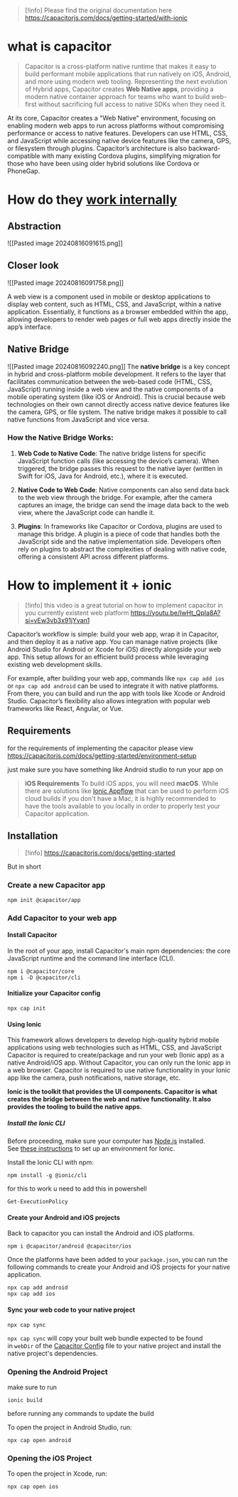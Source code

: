 >[!info] Please find the original documentation here https://capacitorjs.com/docs/getting-started/with-ionic


# what is capacitor 

> Capacitor is a cross-platform native runtime that makes it easy to build performant mobile applications that run natively on iOS, Android, and more using modern web tooling. Representing the next evolution of Hybrid apps, Capacitor creates **Web Native apps**, providing a modern native container approach for teams who want to build web-first without sacrificing full access to native SDKs when they need it.


At its core, Capacitor creates a "Web Native" environment, focusing on enabling modern web apps to run across platforms without compromising performance or access to native features. Developers can use HTML, CSS, and JavaScript while accessing native device features like the camera, GPS, or filesystem through plugins. Capacitor’s architecture is also backward-compatible with many existing Cordova plugins, simplifying migration for those who have been using older hybrid solutions like Cordova or PhoneGap.

# How do they [work internally](https://capacitorjs.jp/blog/how-capacitor-works) 

## Abstraction 
![[Pasted image 20240816091615.png]]

## Closer look 
![[Pasted image 20240816091758.png]]

A web view is a component used in mobile or desktop applications to display web content, such as HTML, CSS, and JavaScript, within a native application. Essentially, it functions as a browser embedded within the app, allowing developers to render web pages or full web apps directly inside the app’s interface.

## Native Bridge 

![[Pasted image 20240816092240.png]]
The **native bridge** is a key concept in hybrid and cross-platform mobile development. It refers to the layer that facilitates communication between the web-based code (HTML, CSS, JavaScript) running inside a web view and the native components of a mobile operating system (like iOS or Android). This is crucial because web technologies on their own cannot directly access native device features like the camera, GPS, or file system. The native bridge makes it possible to call native functions from JavaScript and vice versa.

### How the Native Bridge Works:

1. **Web Code to Native Code**: The native bridge listens for specific JavaScript function calls (like accessing the device’s camera). When triggered, the bridge passes this request to the native layer (written in Swift for iOS, Java for Android, etc.), where it is executed.
    
2. **Native Code to Web Code**: Native components can also send data back to the web view through the bridge. For example, after the camera captures an image, the bridge can send the image data back to the web view, where the JavaScript code can handle it.
    
3. **Plugins**: In frameworks like Capacitor or Cordova, plugins are used to manage this bridge. A plugin is a piece of code that handles both the JavaScript side and the native implementation side. Developers often rely on plugins to abstract the complexities of dealing with native code, offering a consistent API across different platforms.

# How to implement it + ionic 

>[!info] this video is a great tutorial on how to implement capacitor in you currently existent web platform https://youtu.be/IwHt_QpIa8A?si=vEw3vb3x91jYvan1 

Capacitor’s workflow is simple: build your web app, wrap it in Capacitor, and then deploy it as a native app. You can manage native projects (like Android Studio for Android or Xcode for iOS) directly alongside your web app. This setup allows for an efficient build process while leveraging existing web development skills.

For example, after building your web app, commands like `npx cap add ios` or `npx cap add android` can be used to integrate it with native platforms. From there, you can build and run the app with tools like Xcode or Android Studio. Capacitor’s flexibility also allows integration with popular web frameworks like React, Angular, or Vue.

## Requirements 

for the requirements of implementing the capacitor please view https://capacitorjs.com/docs/getting-started/environment-setup

just make sure you have something like Android studio to run your app on

>**iOS Requirements**[​](https://capacitorjs.com/docs/getting-started/environment-setup#ios-requirements "Direct link to iOS Requirements")
To build iOS apps, you will need **macOS**. While there are solutions like [Ionic Appflow](http://ionicframework.com/appflow) that can be used to perform iOS cloud builds if you don't have a Mac, it is highly recommended to have the tools available to you locally in order to properly test your Capacitor application.
## Installation 

>[!info] https://capacitorjs.com/docs/getting-started

But in short 
### Create a new Capacitor app[​](https://capacitorjs.com/docs/getting-started#create-a-new-capacitor-app "Direct link to Create a new Capacitor app")

```
npm init @capacitor/app
```

### Add Capacitor to your web app

#### Install Capacitor[​](https://capacitorjs.com/docs/getting-started#install-capacitor "Direct link to Install Capacitor")

In the root of your app, install Capacitor's main npm dependencies: the core JavaScript runtime and the command line interface (CLI).

```
npm i @capacitor/core
npm i -D @capacitor/cli
```

#### Initialize your Capacitor config[​](https://capacitorjs.com/docs/getting-started#initialize-your-capacitor-config "Direct link to Initialize your Capacitor config")

```
npx cap init
```

#### Using Ionic

This framework allows developers to develop high-quality hybrid mobile applications using web technologies such as HTML, CSS, and JavaScript
Capacitor is required to create/package and run your web (Ionic app) as a native Android/iOS app. Without Capacitor, you can only run the Ionic app in a web browser.
Capacitor is required to use native functionality in your Ionic app like the camera, push notifications, native storage, etc.

**Ionic is the toolkit that provides the UI components. Capacitor is what creates the bridge between the web and native functionality. It also provides the tooling to build the native apps.**

##### Install the Ionic CLI[​](https://ionicframework.com/docs/intro/cli#install-the-ionic-cli "Direct link to Install the Ionic CLI")

Before proceeding, make sure your computer has [Node.js](https://ionicframework.com/docs/reference/glossary#node) installed. See [these instructions](https://ionicframework.com/docs/intro/environment) to set up an environment for Ionic.

Install the Ionic CLI with npm:

```
npm install -g @ionic/cli
```

for this to work u need to add this in powershell 

```
Get-ExecutionPolicy
```
#### Create your Android and iOS projects[​](https://capacitorjs.com/docs/getting-started#create-your-android-and-ios-projects "Direct link to Create your Android and iOS projects")

Back to capacitor
you can install the Android and iOS platforms.

```
npm i @capacitor/android @capacitor/ios
```

Once the platforms have been added to your `package.json`, you can run the following commands to create your Android and iOS projects for your native application.

```
npx cap add android
npx cap add ios
```

#### Sync your web code to your native project[​](https://capacitorjs.com/docs/getting-started#sync-your-web-code-to-your-native-project "Direct link to Sync your web code to your native project")

```
npx cap sync
```

`npx cap sync` will copy your built web bundle expected to be found in `webDir` of the [Capacitor Config](https://capacitorjs.com/docs/config) file to your native project and install the native project's dependencies.

### Opening the Android Project[​](https://capacitorjs.com/docs/android#opening-the-android-project "Direct link to Opening the Android Project")

make sure to run 
 
```
ionic build 
```
 before running any commands to update the build 

To open the project in Android Studio, run:

```
npx cap open android
```

### Opening the iOS Project[​](https://capacitorjs.com/docs/ios#opening-the-ios-project "Direct link to Opening the iOS Project")

To open the project in Xcode, run:

```
npx cap open ios
```